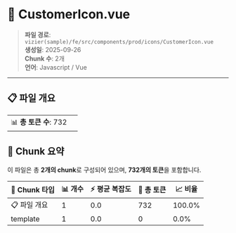 # 📄 CustomerIcon.vue

> **파일 경로**: `vizier(sample)/fe/src/components/prod/icons/CustomerIcon.vue`  
> **생성일**: 2025-09-26  
> **Chunk 수**: 2개  
> **언어**: Javascript / Vue
---


## 📋 파일 개요

| | |
|--|--|
| 📊 **총 토큰 수**: 732 |  |






## 🧩 Chunk 요약

이 파일은 총 **2개의 chunk**로 구성되어 있으며, **732개의 토큰**을 포함합니다.

| 🧩 Chunk 타입 | 📊 개수 | ⚡ 평균 복잡도 | 📝 총 토큰 | 📈 비율 |
|---------------|--------|-------------|----------|--------|
| 📋 파일 개요 | 1 | 0.0 | 732 | 100.0% |
| template | 1 | 0.0 | 0 | 0.0% |

